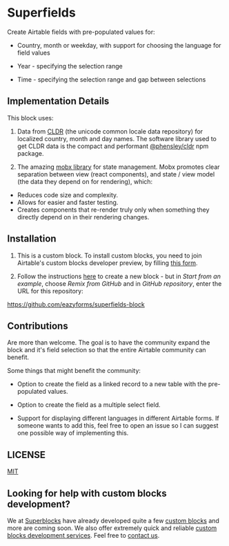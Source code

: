 # Superfields

Create Airtable fields with pre-populated values for:

- Country, month or weekday, with support for choosing the language for field values

- Year - specifying the selection range

- Time - specifying the selection range and gap between selections

## Implementation Details

This block uses:

1. Data from [CLDR](http://cldr.unicode.org/) (the unicode common locale data repository) for localized country, month and day names. The software library used to get CLDR data is the compact and performant [@phensley/cldr](@phensley/cldr) npm package.

2. The amazing [mobx library](https://mobx.js.org/README.html) for state management. Mobx promotes clear separation between view (react components), and state / view model (the data they depend on for rendering), which:

- Reduces code size and complexity.
- Allows for easier and faster testing.
- Creates components that re-render truly only when something they directly depend on in their rendering changes.

## Installation

1. This is a custom block. To install custom blocks, you need to join Airtable's custom blocks developer preview, by filling [this form](https://airtable.com/shrEvq5IlQqYxWkaS).

2. Follow the instructions [here](https://airtable.com/developers/blocks/guides/hello-world-tutorial#create-a-new-block) to create a new block - but in _Start from an example_, choose _Remix from GitHub_ and in _GitHub repository_, enter the URL for this repository:

https://github.com/eazyforms/superfields-block

## Contributions

Are more than welcome. The goal is to have the community expand the block and it's field selection so that the entire Airtable community can benefit.

Some things that might benefit the community:

- Option to create the field as a linked record to a new table with the pre-populated values.

- Option to create the field as a multiple select field.

- Support for displaying different languages in different Airtable forms. If someone wants to add this, feel free to open an issue so I can suggest one possible way of implementing this.

## LICENSE

[MIT](LICENSE.md)

## Looking for help with custom blocks development?

We at [Superblocks](https://superblocks.at) have already developed quite a few [custom blocks](https://superblocks.at/#blocks) and more are coming soon. We also offer extremely quick and reliable [custom blocks development services](https://superblocks.at/#services). Feel free to [contact us](https://superblocks.at/#services).
